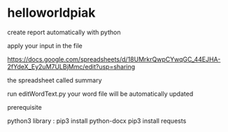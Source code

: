 # helloworldpiak
create report automatically with python

apply your input in the file

https://docs.google.com/spreadsheets/d/18UMrkrQwpCYwqGC_44EJHA-2fYdeX_Ey2uM7ULBjMmc/edit?usp=sharing


the spreadsheet called summary

run editWordText.py
your word file will be automatically updated

prerequisite

python3
library :
  pip3 install python-docx
  pip3 install requests
